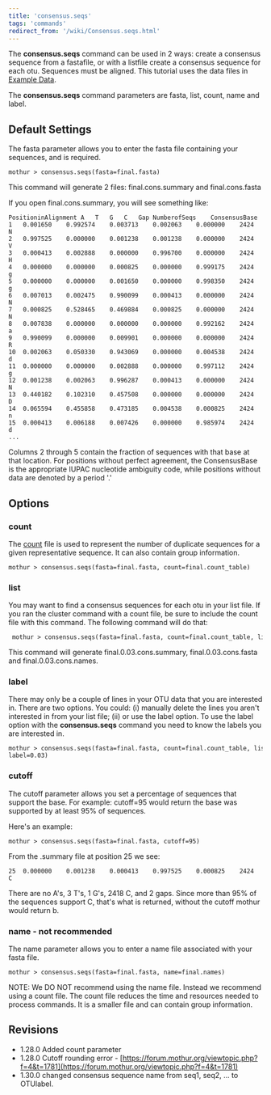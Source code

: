 ```yaml
---
title: 'consensus.seqs'
tags: 'commands'
redirect_from: '/wiki/Consensus.seqs.html'
---
```

The **consensus.seqs** command can be used in 2 ways: create a consensus
sequence from a fastafile, or with a listfile create a consensus
sequence for each otu. Sequences must be aligned. This tutorial
uses the data files in [
Example Data](https://mothur.s3.us-east-2.amazonaws.com/wiki/ExampleDataSet.zip).

The **consensus.seqs** command parameters are fasta, list, count, name and label.

## Default Settings

The fasta parameter allows you to enter the fasta file containing your
sequences, and is required.

    mothur > consensus.seqs(fasta=final.fasta)

This command will generate 2 files: final.cons.summary and
final.cons.fasta

If you open final.cons.summary, you will see something like:

    PositioninAlignment	A	T	G	C	Gap	NumberofSeqs	ConsensusBase
    1	0.001650	0.992574	0.003713	0.002063	0.000000	2424	N
    2	0.997525	0.000000	0.001238	0.001238	0.000000	2424	V
    3	0.000413	0.002888	0.000000	0.996700	0.000000	2424	H
    4	0.000000	0.000000	0.000825	0.000000	0.999175	2424	g
    5	0.000000	0.000000	0.001650	0.000000	0.998350	2424	g
    6	0.007013	0.002475	0.990099	0.000413	0.000000	2424	N
    7	0.000825	0.528465	0.469884	0.000825	0.000000	2424	N
    8	0.007838	0.000000	0.000000	0.000000	0.992162	2424	a
    9	0.990099	0.000000	0.009901	0.000000	0.000000	2424	R
    10	0.002063	0.050330	0.943069	0.000000	0.004538	2424	d
    11	0.000000	0.000000	0.002888	0.000000	0.997112	2424	g
    12	0.001238	0.002063	0.996287	0.000413	0.000000	2424	N
    13	0.440182	0.102310	0.457508	0.000000	0.000000	2424	D
    14	0.065594	0.455858	0.473185	0.004538	0.000825	2424	n
    15 	0.000413	0.006188	0.007426	0.000000	0.985974	2424	d
    ...

Columns 2 through 5 contain the fraction of sequences with that base at
that location. For positions without perfect agreement, the
ConsensusBase is the appropriate IUPAC nucleotide ambiguity code, while
positions without data are denoted by a period '.'

## Options

### count

The [ count](/wiki/Count_File) file is used to represent the number of duplicate sequences for a
given representative sequence. It can also contain group information.

    mothur > consensus.seqs(fasta=final.fasta, count=final.count_table)

### list

You may want to find a consensus sequences for each otu in your list
file. If you ran the cluster command with a count file, be sure to
include the count file with this command. The following command will do that:

     mothur > consensus.seqs(fasta=final.fasta, count=final.count_table, list=final.opti_mcc.list)

This command will generate final.0.03.cons.summary, final.0.03.cons.fasta and final.0.03.cons.names.

### label

There may only be a couple of lines in your OTU data that you are
interested in. There are two options. You could: (i) manually delete the
lines you aren't interested in from your list file; (ii) or use the
label option. To use the label option with the **consensus.seqs** command
you need to know the labels you are interested in. 

    mothur > consensus.seqs(fasta=final.fasta, count=final.count_table, list=final.opti_mcc.list, label=0.03)

### cutoff

The cutoff parameter allows you set a percentage of sequences that
support the base. For example: cutoff=95 would return the base was
supported by at least 95% of sequences.

Here's an example:

    mothur > consensus.seqs(fasta=final.fasta, cutoff=95)

From the .summary file at position 25 we see:

    25	0.000000	0.001238	0.000413	0.997525	0.000825	2424	C

There are no A's, 3 T's, 1 G's, 2418 C, and 2 gaps. Since more than
95% of the sequences support C, that's what is returned, without the
cutoff mothur would return b.

### name - not recommended

The name parameter allows you to enter a name file associated with your
fasta file.

    mothur > consensus.seqs(fasta=final.fasta, name=final.names)

NOTE: We DO NOT recommend using the name file. Instead we recommend using a count file. 
The count file reduces the time and resources needed to process commands. 
It is a smaller file and can contain group information.


## Revisions

-   1.28.0 Added count parameter
-   1.28.0 Cutoff rounding error -
    [https://forum.mothur.org/viewtopic.php?f=4&t=1781](https://forum.mothur.org/viewtopic.php?f=4&t=1781)
-   1.30.0 changed consensus sequence name from seq1, seq2, \... to
    OTUlabel.


